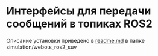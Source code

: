 # Интерфейсы для передачи сообщений в топиках ROS2

Описание установки приведено в [readme.md](/simulation/webots_ros2_suv) в папке simulation/webots_ros2_suv
